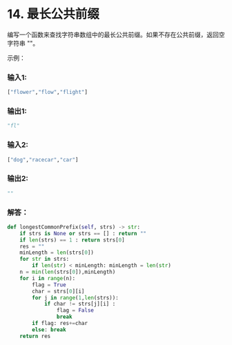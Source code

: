 # 14. 最长公共前缀

编写一个函数来查找字符串数组中的最长公共前缀。如果不存在公共前缀，返回空字符串 ""。  

示例：  

### 输入1:
```Python
["flower","flow","flight"]  
```
### 输出1:  
```Python
"fl"
```

### 输入2: 
```Python
["dog","racecar","car"]  
```
### 输出2:  
```Python
""
```

### 解答：  

```Python
def longestCommonPrefix(self, strs) -> str:
    if strs is None or strs == [] : return ""
    if len(strs) == 1 : return strs[0]
    res = ""
    minLength = len(strs[0])
    for str in strs:
        if len(str) < minLength: minLength = len(str)
    n = min(len(strs[0]),minLength)
    for i in range(n):
        flag = True
        char = strs[0][i]
        for j in range(1,len(strs)):
            if char != strs[j][i] :
                flag = False
                break
        if flag: res+=char
        else: break
    return res
```
